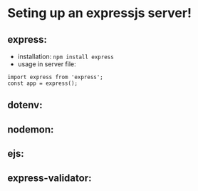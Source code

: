 # Seting up an expressjs server!
## express: 
  - installation: ``` npm install express ```
  - usage in server file:
  ``` 
import express from 'express'; 
const app = express();
```
## dotenv:

## nodemon:

## ejs:

## express-validator:
